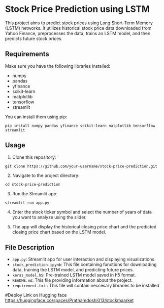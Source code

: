 # Stock Price Prediction using LSTM

This project aims to predict stock prices using Long Short-Term Memory (LSTM) networks. It utilizes historical stock price data downloaded from Yahoo Finance, preprocesses the data, trains an LSTM model, and then predicts future stock prices.

## Requirements

Make sure you have the following libraries installed:

- numpy
- pandas
- yfinance
- scikit-learn
- matplotlib
- tensorflow
- streamlit

You can install them using pip:

```
pip install numpy pandas yfinance scikit-learn matplotlib tensorflow streamlit
```

## Usage

1. Clone this repository:

```
git clone https://github.com/your-username/stock-price-prediction.git
```

2. Navigate to the project directory:

```
cd stock-price-prediction
```

3. Run the Streamlit app:

```
streamlit run app.py
```

4. Enter the stock ticker symbol and select the number of years of data you want to analyze using the slider.

5. The app will display the historical closing price chart and the predicted closing price chart based on the LSTM model.

## File Description

- `app.py`: Streamlit app for user interaction and displaying visualizations.
- `stock_prediction.ipynb`: This file containing functions for downloading data, training the LSTM model, and predicting future prices.
- `keras_model.h5`: Pre-trained LSTM model saved in h5 format.
- `README.md`: This file providing information about the project.
- `requirement.txt` : This file will contain neccesary libraries to be installed

#Deploy Link on Hugging face 
https://huggingface.co/spaces/Prathamdoshi013/stockmaarket
